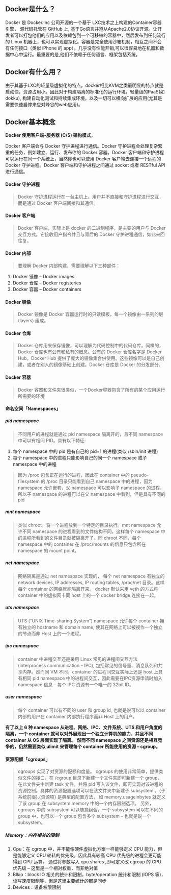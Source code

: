 ## Docker是什么？
Docker 是 Docker.Inc 公司开源的一个基于 LXC技术之上构建的Container容器引擎， 源代码托管在 GitHub 上, 基于Go语言并遵从Apache2.0协议开源。让开发者可以打包他们的应用以及依赖包到一个可移植的容器中，然后发布到任何流行的 Linux 机器上，也可以实现虚拟化。容器是完全使用沙箱机制，相互之间不会有任何接口（类似 iPhone 的 app）。几乎没有性能开销,可以很容易地在机器和数据中心中运行。最重要的是,他们不依赖于任何语言、框架包括系统。

## Docker有什么用？
由于其基于LXC的轻量级虚拟化的特点，docker相比KVM之类最明显的特点就是启动快，资源占用小。因此对于构建隔离的标准化的运行环境，轻量级的PaaS(如dokku), 构建自动化测试和持续集成环境，以及一切可以横向扩展的应用(尤其是需要快速启停来应对峰谷的web应用)。

## Docker基本概念
**Docker 使用客户端-服务器 (C/S) 架构模式**。

Docker 客户端会与 Docker 守护进程进行通信。Docker 守护进程会处理复杂繁重的任务，例如建立、运行、发布你的 Docker 容器。Docker 客户端和守护进程可以运行在同一个系统上，当然你也可以使用 Docker 客户端去连接一个远程的 Docker 守护进程。Docker 客户端和守护进程之间通过 socket 或者 RESTful API 进行通信。

#### Docker 守护进程
> Docker 守护进程运行在一台主机上。用户并不直接和守护进程进行交互，而是通过 Docker 客户端间接和其通信。

 

#### Docker 客户端
> Docker 客户端，实际上是 docker 的二进制程序，是主要的用户与 Docker 交互方式。它接收用户指令并且与背后的 Docker 守护进程通信，如此来回往复。

 

#### Docker 内部
> 要理解 Docker 内部构建，需要理解以下三种部件：

1.  Docker 镜像 – Docker images
2.  Docker 仓库 – Docker registeries
3.  Docker 容器 – Docker containers
 

#### Docker 镜像
> Docker 镜像是 Docker 容器运行时的只读模板，每一个镜像由一系列的层 (layers) 组成。

#### Docker 仓库
> Docker 仓库用来保存镜像，可以理解为代码控制中的代码仓库。同样的，Docker 仓库也有公有和私有的概念。公有的 Docker 仓库名字是 Docker Hub。Docker Hub 提供了庞大的镜像集合供使用。这些镜像可以是自己创建，或者在别人的镜像基础上创建。Docker 仓库是 Docker 的分发部分。

#### Docker 容器
>Docker 容器和文件夹很类似，一个Docker容器包含了所有的某个应用运行所需要的环境

 

#### 命名空间「Namespaces」

##### pid namespace
> 不同用户的进程就是通过 pid namespace 隔离开的，且不同 namespace 中可以有相同 PID。具有以下特征:

1.  每个 namespace 中的 pid 是有自己的 pid=1 的进程(类似 /sbin/init 进程)
2.  每个 namespace 中的进程只能影响自己的同一个 namespace 或子 namespace 中的进程
> 因为 /proc 包含正在运行的进程，因此在 container 中的 pseudo-filesystem 的 /proc 目录只能看到自己 namespace 中的进程，因为 namespace 允许嵌套，父 namespace 可以影响子 namespace 的进程，所以子 namespace 的进程可以在父 namespace 中看到，但是具有不同的 pid

##### mnt namespace
> 类似 chroot，将一个进程放到一个特定的目录执行。mnt namespace 允许不同 namespace 的进程看到的文件结构不同，这样每个 namespace 中的进程所看到的文件目录就被隔离开了。同 chroot 不同，每个 namespace 中的 container 在 /proc/mounts 的信息只包含所在 namespace 的 mount point。

##### net namespace
> 网络隔离是通过 net namespace 实现的， 每个 net namespace 有独立的 network devices, IP addresses, IP routing tables, /proc/net 目录。这样每个 container 的网络就能隔离开来。 docker 默认采用 veth 的方式将 container 中的虚拟网卡同 host 上的一个 docker bridge 连接在一起。

##### uts namespace
> UTS (“UNIX Time-sharing System”) namespace 允许每个 container 拥有独立的 hostname 和 domain name, 使其在网络上可以被视作一个独立的节点而非 Host 上的一个进程。

##### ipc namespace
> container 中进程交互还是采用 Linux 常见的进程间交互方法 (interprocess communication – IPC), 包括常见的信号量、消息队列和共享内存。然而同 VM 不同，container 的进程间交互实际上还是 host 上具有相同 pid namespace 中的进程间交互，因此需要在IPC资源申请时加入 namespace 信息 – 每个 IPC 资源有一个唯一的 32bit ID。

##### user namespace
> 每个 container 可以有不同的 user 和 group id, 也就是说可以以 container 内部的用户在 container 内部执行程序而非 Host 上的用户。

**有了以上 6 种 namespace 从进程、网络、IPC、文件系统、UTS 和用户角度的隔离，一个 container 就可以对外展现出一个独立计算机的能力，并且不同 container 从 OS 层面实现了隔离。 然而不同 namespace 之间资源还是相互竞争的，仍然需要类似 ulimit 来管理每个 container 所能使用的资源 – cgroup。**


#### 资源配额「cgroups」
> cgroups 实现了对资源的配额和度量。 cgroups 的使用非常简单，提供类似文件的接口，在 /cgroup 目录下新建一个文件夹即可新建一个 group，在此文件夹中新建 task 文件，并将 pid 写入该文件，即可实现对该进程的资源控制。具体的资源配置选项可以在该文件夹中新建子 subsystem ，{子系统前缀}.{资源项} 是典型的配置方法， 如 memory.usageinbytes 就定义了该 group 在 subsystem memory 中的一个内存限制选项。 另外，cgroups 中的 subsystem 可以随意组合，一个 subsystem 可以在不同的 group 中，也可以一个 group 包含多个 subsystem – 也就是说一个 subsystem。

##### Memory：内存相关的限制
1. Cpu：在 cgroup 中，并不能像硬件虚拟化方案一样能够定义 CPU 能力，但是能够定义 CPU 轮转的优先级，因此具有较高 CPU 优先级的进程会更可能得到 CPU 运算。 通过将参数写入 cpu.shares ,即可定义改 cgroup 的 CPU 优先级 – 这里是一个相对权重，而非绝对值
2. Blkio：block IO 相关的统计和限制，byte/operation 统计和限制 (IOPS 等)，读写速度限制等，但是这里主要统计的都是同步
3. Devices：设备权限限制
